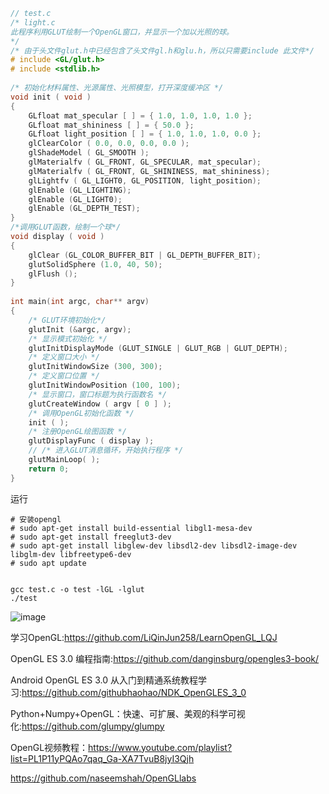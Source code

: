 


```CPP
// test.c
/* light.c
此程序利用GLUT绘制一个OpenGL窗口，并显示一个加以光照的球。
*/
/* 由于头文件glut.h中已经包含了头文件gl.h和glu.h，所以只需要include 此文件*/
# include <GL/glut.h>
# include <stdlib.h>
    
/* 初始化材料属性、光源属性、光照模型，打开深度缓冲区 */
void init ( void )
{
    GLfloat mat_specular [ ] = { 1.0, 1.0, 1.0, 1.0 };
    GLfloat mat_shininess [ ] = { 50.0 };
    GLfloat light_position [ ] = { 1.0, 1.0, 1.0, 0.0 };
    glClearColor ( 0.0, 0.0, 0.0, 0.0 );
    glShadeModel ( GL_SMOOTH );
    glMaterialfv ( GL_FRONT, GL_SPECULAR, mat_specular);
    glMaterialfv ( GL_FRONT, GL_SHININESS, mat_shininess);
    glLightfv ( GL_LIGHT0, GL_POSITION, light_position);
    glEnable (GL_LIGHTING);
    glEnable (GL_LIGHT0);
    glEnable (GL_DEPTH_TEST);
}
/*调用GLUT函数，绘制一个球*/
void display ( void )
{
    glClear (GL_COLOR_BUFFER_BIT | GL_DEPTH_BUFFER_BIT);
    glutSolidSphere (1.0, 40, 50);
    glFlush ();
}
    
int main(int argc, char** argv)
{
    /* GLUT环境初始化*/
    glutInit (&argc, argv);
    /* 显示模式初始化 */
    glutInitDisplayMode (GLUT_SINGLE | GLUT_RGB | GLUT_DEPTH);
    /* 定义窗口大小 */
    glutInitWindowSize (300, 300);
    /* 定义窗口位置 */
    glutInitWindowPosition (100, 100);
    /* 显示窗口，窗口标题为执行函数名 */
    glutCreateWindow ( argv [ 0 ] );
    /* 调用OpenGL初始化函数 */
    init ( );
    /* 注册OpenGL绘图函数 */
    glutDisplayFunc ( display );
    // /* 进入GLUT消息循环，开始执行程序 */
    glutMainLoop( );
    return 0;
} 


```
运行
```
# 安装opengl
# sudo apt-get install build-essential libgl1-mesa-dev
# sudo apt-get install freeglut3-dev
# sudo apt-get install libglew-dev libsdl2-dev libsdl2-image-dev libglm-dev libfreetype6-dev
# sudo apt update


gcc test.c -o test -lGL -lglut
./test
```
![image](https://user-images.githubusercontent.com/36963108/184524477-b1dbea33-8bfe-4bb6-bdc1-5ee7f35052c0.png)




学习OpenGL:https://github.com/LiQinJun258/LearnOpenGL_LQJ

OpenGL ES 3.0 编程指南:https://github.com/danginsburg/opengles3-book/

Android OpenGL ES 3.0 从入门到精通系统教程学习:https://github.com/githubhaohao/NDK_OpenGLES_3_0

Python+Numpy+OpenGL：快速、可扩展、美观的科学可视化:https://github.com/glumpy/glumpy

OpenGL视频教程：https://www.youtube.com/playlist?list=PL1P11yPQAo7qaq_Ga-XA7TvuB8jyI3Qjh

https://github.com/naseemshah/OpenGLlabs
